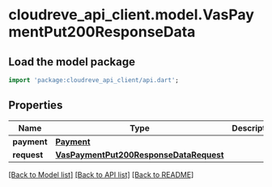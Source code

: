 # cloudreve_api_client.model.VasPaymentPut200ResponseData

## Load the model package
```dart
import 'package:cloudreve_api_client/api.dart';
```

## Properties
Name | Type | Description | Notes
------------ | ------------- | ------------- | -------------
**payment** | [**Payment**](Payment.md) |  | [optional] 
**request** | [**VasPaymentPut200ResponseDataRequest**](VasPaymentPut200ResponseDataRequest.md) |  | [optional] 

[[Back to Model list]](../README.md#documentation-for-models) [[Back to API list]](../README.md#documentation-for-api-endpoints) [[Back to README]](../README.md)


